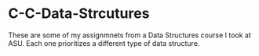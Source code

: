 # C-C-Data-Strcutures

These are some of my assignmnets from a Data Structures course I took at ASU. Each one prioritizes
a different type of data structure.
